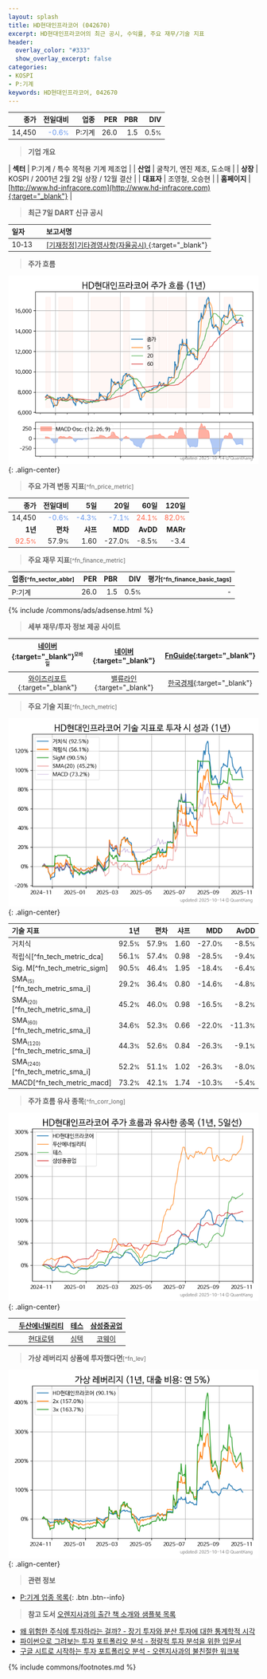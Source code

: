 ```yaml
---
layout: splash
title: HD현대인프라코어 (042670)
excerpt: HD현대인프라코어의 최근 공시, 수익률, 주요 재무/기술 지표
header:
  overlay_color: "#333"
  show_overlay_excerpt: false
categories:
- KOSPI
- P:기계
keywords: HD현대인프라코어, 042670
---
```


| **종가** | **전일대비** | **업종** | **PER** | **PBR** | **DIV** |
| -------: | -----------: | -------: | ------: | ------: | ------: |
| 14,450 | <span style="color: cornflowerblue">-0.6<small>%</small></span> | P:기계 | 26.0 | 1.5 | 0.5<small>%</small> |

<!-- more -->


> **기업 개요**<a id="company"></a>

| <span style="white-space:nowrap;">**섹터**</span> | P:기계 / 특수 목적용 기계 제조업 |
| <span style="white-space:nowrap;">**산업**</span> | 굴착기, 엔진 제조, 도소매 |
| <span style="white-space:nowrap;">**상장**</span> | KOSPI / 2001년 2월 2일 상장 / 12월 결산 |
| <span style="white-space:nowrap;">**대표자**</span> | 조영철, 오승현 |
| <span style="white-space:nowrap;">**홈페이지**</span> | [http://www.hd-infracore.com](http://www.hd-infracore.com){:target="_blank"} |


> **최근 7일 DART 신규 공시**<a id="dart"></a>

| **일자** |      | **보고서명** |
| :------- | :--- | :----------- |
| 10&#x2011;13 | | [[기재정정]기타경영사항(자율공시)              ](https://dart.fss.or.kr/dsaf001/main.do?rcpNo=20251013800530){:target="_blank"} |


> **주가 흐름**<a id="price"></a>

![042670](/stock/images/042670.png){: .align-center}


> **주요 가격 변동 지표**<small>[^fn_price_metric]</small>

| **종가** | **전일대비** | **5일** | **20일** | **60일** | **120일** |
| -------: | -----------: | ------: | -------: | -------: | --------: |
| 14,450 | <span style="color: cornflowerblue">-0.6<small>%</small></span> | <span style="color: cornflowerblue">-4.3<small>%</small></span> | <span style="color: cornflowerblue">-7.1<small>%</small></span> | <span style="color: tomato">24.1<small>%</small></span> | <span style="color: tomato">82.0<small>%</small></span> |
| **1년** | **편차** | **샤프** | **MDD** | **AvDD** | **MARr** |
| <span style="color: tomato">92.5<small>%</small></span> | 57.9<small>%</small> | 1.60 | -27.0<small>%</small> | -8.5<small>%</small> | -3.4 |


> **주요 재무 지표**<small>[^fn_finance_metric]</small>

| **업종**<small>[^fn_sector_abbr]</small> | **PER** | **PBR** | **DIV** | **평가**<small>[^fn_finance_basic_tags]</small> |
| :--------------------------------------- | ------: | ------: | ------: | ----------------------------------------------: |
| P:기계 | 26.0 | 1.5 | 0.5<small>%</small> | - |



{% include /commons/ads/adsense.html %}

> **세부 재무/투자 정보 제공 사이트**

| [네이버](https://m.stock.naver.com/domestic/stock/042670/finance/summary){:target="_blank"}<sup><small>모바일</small></sup> | [네이버](https://finance.naver.com/item/coinfo.naver?code=042670){:target="_blank"} | [FnGuide](https://comp.fnguide.com/SVO2/ASP/SVD_Invest.asp?gicode=A042670&MenuYn=Y){:target="_blank"} |
| :---: | :---: | :---: |
| [와이즈리포트](https://comp.wisereport.co.kr/company/c1040001.aspx?cmp_cd=042670){:target="_blank"} | [밸류라인](https://www.valueline.co.kr/finance/summary/042670){:target="_blank"} | [한국경제](https://markets.hankyung.com/stock/042670/financial-summary){:target="_blank"} |


> **주요 기술 지표**<small>[^fn_tech_metric]</small>


![042670](/stock/images/042670_tech.png){: .align-center}

| **기술 지표** | **1년** | **편차** | **샤프** | **MDD** | **AvDD** |
| :------------ | ------: | -----------: | -------: | ------: | -------: |
| 거치식 | 92.5<small>%</small> | 57.9<small>%</small> | 1.60 | -27.0<small>%</small> | -8.5<small>%</small> |
| 적립식[^fn_tech_metric_dca] | 56.1<small>%</small> | 57.4<small>%</small> | 0.98 | -28.5<small>%</small> | -9.4<small>%</small> |
| Sig. M[^fn_tech_metric_sigm] | 90.5<small>%</small> | 46.4<small>%</small> | 1.95 | -18.4<small>%</small> | -6.4<small>%</small> |
| SMA<small><sub>(5)</sub></small>[^fn_tech_metric_sma_i] | 29.2<small>%</small> | 36.4<small>%</small> | 0.80 | -14.6<small>%</small> | -4.8<small>%</small> |
| SMA<small><sub>(20)</sub></small>[^fn_tech_metric_sma_i] | 45.2<small>%</small> | 46.0<small>%</small> | 0.98 | -16.5<small>%</small> | -8.2<small>%</small> |
| SMA<small><sub>(60)</sub></small>[^fn_tech_metric_sma_i] | 34.6<small>%</small> | 52.3<small>%</small> | 0.66 | -22.0<small>%</small> | -11.3<small>%</small> |
| SMA<small><sub>(120)</sub></small>[^fn_tech_metric_sma_i] | 44.3<small>%</small> | 52.6<small>%</small> | 0.84 | -26.3<small>%</small> | -9.1<small>%</small> |
| SMA<small><sub>(240)</sub></small>[^fn_tech_metric_sma_i] | 52.2<small>%</small> | 51.1<small>%</small> | 1.02 | -26.3<small>%</small> | -8.0<small>%</small> |
| MACD[^fn_tech_metric_macd] | 73.2<small>%</small> | 42.1<small>%</small> | 1.74 | -10.3<small>%</small> | -5.4<small>%</small> |


> **주가 흐름 유사 종목**<a id="corr"></a><small>[^fn_corr_long]</small>

![042670](/stock/images/042670_corr.png){: .align-center}

|       | [두산에너빌리티](/034020/) | [테스](/095610/) | [삼성중공업](/010140/) |
| :---: | :------------------------------------: | :------------------------------------: | :------------------------------------: |
|       | [현대로템](/064350/) | [심텍](/222800/) | [코웨이](/021240/) |


> **가상 레버리지 상품에 투자했다면**<a id="2x"></a><small>[^fn_lev]</small>

![042670](/stock/images/042670_2x.png){: .align-center}


> **관련 정보**

- [P:기계 업종 목록](/stats/sector/kospi_업종_기계_종목/){: .btn .btn--info}

> **참고 도서** [오렌지사과의 출간 책 소개와 샘플북 목록](https://kongdori.tistory.com/691)

- [왜 위험한 주식에 투자하라는 걸까? - 장기 투자와 분산 투자에 대한 통계학적 시각](https://kongdori.tistory.com/421)
- [파이썬으로 그려보는 투자 포트폴리오 분석  - 정량적 투자 분석을 위한 입문서](https://kongdori.tistory.com/643)
- [구글 시트로 시작하는 투자 포트폴리오 분석 - 오렌지사과의 불친절한 워크북](https://kongdori.tistory.com/449)


{% include commons/footnotes.md %}